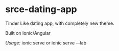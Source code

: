 # srce-dating-app
Tinder Like dating app, with completely new theme.

Built on Ionic/Angular

*Usage:*
ionic serve
or
ionic serve --lab
